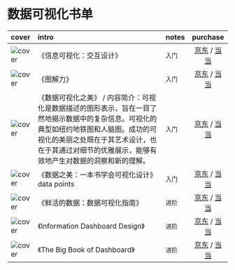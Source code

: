 # 数据可视化书单

|cover|intro|notes|purchase|
|:--|:--|:--|:--:|
|![cover](https://guidelines.cc/assets/imgs/s7037304.jpg)|《信息可视化：交互设计》|`入门`|[京东](https://search.jd.com/Search?keyword=信息可视化：交互设计&enc=utf-8) / [当当](http://search.dangdang.com/?key=信息可视化：交互设计) |
|![cover](https://guidelines.cc/assets/imgs/s27529291.jpg)|《图解力》|`入门`|[京东](https://search.jd.com/Search?keyword=图解力&enc=utf-8) / [当当](http://search.dangdang.com/?key=图解力) |
|![cover](https://guidelines.cc/assets/imgs/s6509546.jpg)| 《数据可视化之美》 /  内容简介：可视化是数据描述的图形表示，旨在一目了然地揭示数据中的复杂信息。可视化的典型如纽约地铁图和人脑图。成功的可视化的美丽之处既在于其艺术设计，也在于其通过对细节的优雅展示，能够有效地产生对数据的洞察和新的理解。| `入门` |[京东](https://search.jd.com/Search?keyword=数据可视化之美&enc=utf-8) / [当当](http://search.dangdang.com/?key=数据可视化之美) |
|![cover](https://guidelines.cc/assets/imgs/s27280759.jpg)|《数据之美：一本书学会可视化设计》  data points| `入门` |[京东](https://search.jd.com/Search?keyword=数据之美&enc=utf-8) / [当当](http://search.dangdang.com/?key=数据之美) |
|![cover](https://guidelines.cc/assets/imgs/s27254568.jpg)|《鲜活的数据：数据可视化指南》| `进阶` |[京东](https://search.jd.com/Search?keyword=鲜活的数据：数据可视化指南&enc=utf-8) / [当当](http://search.dangdang.com/?key=鲜活的数据：数据可视化指南) |
|![cover](https://guidelines.cc/assets/imgs/s27281645.jpg)|《Information Dashboard Design》|`进阶`|[京东](https://search.jd.com/Search?keyword=information%20dashboard%20design&enc=utf-8) / [当当](http://search.dangdang.com/?key=information%20dashboard%20design) |
|![cover](https://guidelines.cc/assets/imgs/510bDkuZFvL._SX260_.jpg)|《The Big Book of Dashboard》|`进阶`|[京东](https://search.jd.com/Search?keyword=the%20big%20book%20of%20dashboard&enc=utf-8) / [当当](http://search.dangdang.com/?key=the%20big%20book%20of%20dashboard) |